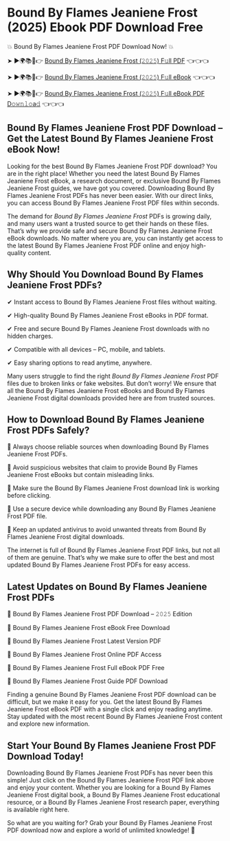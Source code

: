 # Bound By Flames Jeaniene Frost (2025) Ebook PDF Download Free

💥 Bound By Flames Jeaniene Frost PDF Download Now! 💥

➤ ►🌍📚📱👉 [Bound By Flames Jeaniene Frost (𝟸𝟶𝟸𝟻) F𝚞ll PDF](https://getpdf.xyz/bound-by-flames-jeaniene-frost) 👈👈👈


➤ ►🌍📚📱👉 [Bound By Flames Jeaniene Frost (𝟸𝟶𝟸𝟻) F𝚞ll eBook](https://getpdf.xyz/bound-by-flames-jeaniene-frost) 👈👈👈


➤ ►🌍📚📱👉 [Bound By Flames Jeaniene Frost (𝟸𝟶𝟸𝟻) F𝚞ll eBook PDF D𝚘𝚠𝚗𝚕𝚘a𝚍](https://getpdf.xyz/bound-by-flames-jeaniene-frost) 👈👈👈


## Bound By Flames Jeaniene Frost PDF Download – Get the Latest Bound By Flames Jeaniene Frost eBook Now!

Looking for the best Bound By Flames Jeaniene Frost PDF download? You are in the right place! Whether you need the latest Bound By Flames Jeaniene Frost eBook, a research document, or exclusive Bound By Flames Jeaniene Frost guides, we have got you covered. Downloading Bound By Flames Jeaniene Frost PDFs has never been easier. With our direct links, you can access Bound By Flames Jeaniene Frost PDF files within seconds.

The demand for *Bound By Flames Jeaniene Frost* PDFs is growing daily, and many users want a trusted source to get their hands on these files. That’s why we provide safe and secure Bound By Flames Jeaniene Frost eBook downloads. No matter where you are, you can instantly get access to the latest Bound By Flames Jeaniene Frost PDF online and enjoy high-quality content.

## Why Should You Download Bound By Flames Jeaniene Frost PDFs?

✔ Instant access to Bound By Flames Jeaniene Frost files without waiting.

✔ High-quality Bound By Flames Jeaniene Frost eBooks in PDF format.

✔ Free and secure Bound By Flames Jeaniene Frost downloads with no hidden charges.

✔ Compatible with all devices – PC, mobile, and tablets.

✔ Easy sharing options to read anytime, anywhere.

Many users struggle to find the right *Bound By Flames Jeaniene Frost* PDF files due to broken links or fake websites. But don’t worry! We ensure that all the Bound By Flames Jeaniene Frost eBooks and Bound By Flames Jeaniene Frost digital downloads provided here are from trusted sources.

## How to Download Bound By Flames Jeaniene Frost PDFs Safely?

📌 Always choose reliable sources when downloading Bound By Flames Jeaniene Frost PDFs.

📌 Avoid suspicious websites that claim to provide Bound By Flames Jeaniene Frost eBooks but contain misleading links.

📌 Make sure the Bound By Flames Jeaniene Frost download link is working before clicking.

📌 Use a secure device while downloading any Bound By Flames Jeaniene Frost PDF file.

📌 Keep an updated antivirus to avoid unwanted threats from Bound By Flames Jeaniene Frost digital downloads.

The internet is full of Bound By Flames Jeaniene Frost PDF links, but not all of them are genuine. That’s why we make sure to offer the best and most updated Bound By Flames Jeaniene Frost PDFs for easy access.

## Latest Updates on Bound By Flames Jeaniene Frost PDFs

🔹 Bound By Flames Jeaniene Frost PDF Download – 𝟸𝟶𝟸𝟻 Edition

🔹 Bound By Flames Jeaniene Frost eBook Free Download

🔹 Bound By Flames Jeaniene Frost Latest Version PDF

🔹 Bound By Flames Jeaniene Frost Online PDF Access

🔹 Bound By Flames Jeaniene Frost Full eBook PDF Free

🔹 Bound By Flames Jeaniene Frost Guide PDF Download

Finding a genuine Bound By Flames Jeaniene Frost PDF download can be difficult, but we make it easy for you. Get the latest Bound By Flames Jeaniene Frost eBook PDF with a single click and enjoy reading anytime. Stay updated with the most recent Bound By Flames Jeaniene Frost content and explore new information.

## Start Your Bound By Flames Jeaniene Frost PDF Download Today!

Downloading Bound By Flames Jeaniene Frost PDFs has never been this simple! Just click on the Bound By Flames Jeaniene Frost PDF link above and enjoy your content. Whether you are looking for a Bound By Flames Jeaniene Frost digital book, a Bound By Flames Jeaniene Frost educational resource, or a Bound By Flames Jeaniene Frost research paper, everything is available right here.

So what are you waiting for? Grab your Bound By Flames Jeaniene Frost PDF download now and explore a world of unlimited knowledge! 🚀